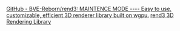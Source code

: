 
[GitHub - BVE-Reborn/rend3: MAINTENCE MODE ---- Easy to use, customizable, efficient 3D renderer library built on wgpu.](https://github.com/BVE-Reborn/rend3)
[rend3 3D Rendering Library](https://rend3.rs/)

